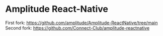 # Amplitude React-Native
First fork: https://github.com/amplitude/Amplitude-ReactNative/tree/main
Second fork: https://github.com/Connect-Club/amplitude-reactnative
